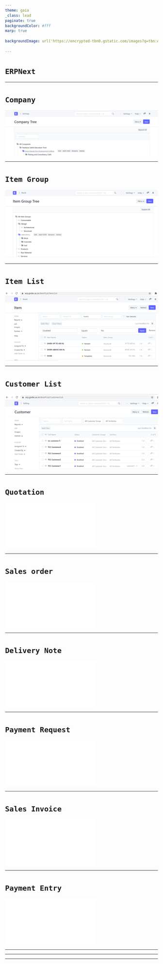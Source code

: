 ```yaml
---
theme: gaia
_class: lead
paginate: true
backgroundColor: #fff
marp: true

backgroundImage: url('https://encrypted-tbn0.gstatic.com/images?q=tbn:ANd9GcSKFcfc3lLfpbn8A5tdeEJ1htvfSaduvEn1Lg&usqp=CAU')

---
```

# ```ERPNext```

---

# ```Company```

![bg :100% 90%](Company.png)

---

# ```Item Group```
![bg :100% 70%](ItemGroup.png)

---
# ```Item List```
![bg :100% 70%](ItemList.png)

---
# ```Customer List```
![bg :100% 70%](CustomerList.png)

----
# ```Quotation```
![bg :100% 70%](ProjectPdf/Quotation.pdf)

----
# ```Sales order```
![bg :100% 70%](ProjectPdf/Quotation.pdf)

---

# ```Delivery Note```
![bg :100% 70%](ProjectPdf/Quotation.pdf)

----
# ```Payment Request```
![bg :100% 70%](ProjectPdf/Quotation.pdf)

----
# ```Sales Invoice```
![bg :100% 70%](ProjectPdf/Quotation.pdf)

----
# ```Payment Entry```
![bg :100% 70%](ProjectPdf/Quotation.pdf)

----

<!--
https://external-content.duckduckgo.com/iu/?u=https%3A%2F%2Ftse4.mm.bing.net%2Fth%3Fid%3DOIP.mYmv9Fjh8mJGHh5mvocmNQHaFj%26pid%3DApi&f=1

![bg left:40% 70%](https://marp.app/assets/marp.svg)

# **Marp**

Markdown Presentation Ecosystem

https://marp.app/ 
-->

---

<!--
# How to write slides

Split pages by horizontal ruler (`---`). It's very simple! :satisfied:
-->
---
